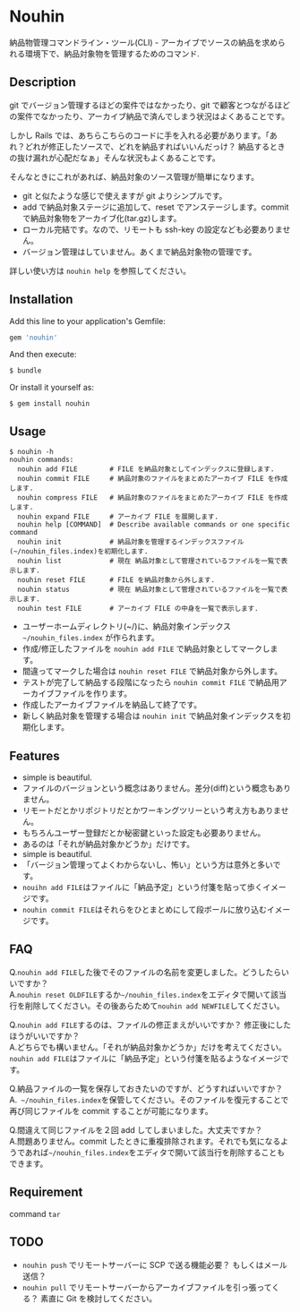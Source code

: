 # Nouhin

納品物管理コマンドライン・ツール(CLI) - アーカイブでソースの納品を求められる環境下で、納品対象物を管理するためのコマンド.

## Description
git でバージョン管理するほどの案件ではなかったり、git で顧客とつながるほどの案件でなかったり、アーカイブ納品で済んでしまう状況はよくあることです。

しかし Rails では、あちらこちらのコードに手を入れる必要があります。「あれ？どれが修正したソースで、どれを納品すればいいんだっけ？ 納品するときの抜け漏れが心配だなぁ」そんな状況もよくあることです。

そんなときにこれがあれば、納品対象のソース管理が簡単になります。

* git と似たような感じで使えますが git よりシンプルです。
* add で納品対象ステージに追加して、reset でアンステージします。commit で納品対象物をアーカイブ化(tar.gz)します。
* ローカル完結です。なので、リモートも ssh-key の設定なども必要ありません。
* バージョン管理はしていません。あくまで納品対象物の管理です。


詳しい使い方は `nouhin help` を参照してください。

## Installation

Add this line to your application's Gemfile:

```ruby
gem 'nouhin'
```

And then execute:

    $ bundle

Or install it yourself as:

    $ gem install nouhin

## Usage
    $ nouhin -h
    nouhin commands:
      nouhin add FILE        # FILE を納品対象としてインデックスに登録します.
      nouhin commit FILE     # 納品対象のファイルをまとめたアーカイブ FILE を作成します.
      nouhin compress FILE   # 納品対象のファイルをまとめたアーカイブ FILE を作成します.
      nouhin expand FILE     # アーカイブ FILE を展開します.
      nouhin help [COMMAND]  # Describe available commands or one specific command
      nouhin init            # 納品対象を管理するインデックスファイル(~/nouhin_files.index)を初期化します.
      nouhin list            # 現在 納品対象として管理されているファイルを一覧で表示します.
      nouhin reset FILE      # FILE を納品対象から外します.
      nouhin status          # 現在 納品対象として管理されているファイルを一覧で表示します.
      nouhin test FILE       # アーカイブ FILE の中身を一覧で表示します.

* ユーザーホームディレクトリ(~/)に、納品対象インデックス ` ~/nouhin_files.index` が作られます。
* 作成/修正したファイルを `nouhin add FILE` で納品対象としてマークします。
* 間違ってマークした場合は `nouhin reset FILE` で納品対象から外します。
* テストが完了して納品する段階になったら `nouhin commit FILE` で納品用アーカイブファイルを作ります。
* 作成したアーカイブファイルを納品して終了です。
* 新しく納品対象を管理する場合は `nouhin init` で納品対象インデックスを初期化します。

## Features
* simple is beautiful.
* ファイルのバージョンという概念はありません。差分(diff)という概念もありません。
* リモートだとかリポジトリだとかワーキングツリーという考え方もありません。
* もちろんユーザー登録だとか秘密鍵といった設定も必要ありません。
* あるのは「それが納品対象かどうか」だけです。
* simple is beautiful.
* 「バージョン管理ってよくわからないし、怖い」という方は意外と多いです。
* `nouihn add FILE`はファイルに「納品予定」という付箋を貼って歩くイメージです。
* `nouhin commit FILE`はそれらをひとまとめにして段ボールに放り込むイメージです。

## FAQ
Q.`nouhin add FILE`した後でそのファイルの名前を変更しました。どうしたらいいですか？  
A.`nouhin reset OLDFILE`するか`~/nouhin_files.index`をエディタで開いて該当行を削除してください。その後あらためて`nouhin add NEWFILE`してください。


Q.`nouhin add FILE`するのは、ファイルの修正まえがいいですか？ 修正後にしたほうがいいですか？  
A.どちらでも構いません。「それが納品対象かどうか」だけを考えてください。`nouhin add FILE`はファイルに「納品予定」という付箋を貼るようなイメージです。


Q.納品ファイルの一覧を保存しておきたいのですが、どうすればいいですか？  
A.` ~/nouhin_files.index`を保管してください。そのファイルを復元することで再び同じファイルを commit することが可能になります。

Q.間違えて同じファイルを２回 add してしまいました。大丈夫ですか？  
A.問題ありません。commit したときに重複排除されます。それでも気になるようであれば`~/nouhin_files.index`をエディタで開いて該当行を削除することもできます。


## Requirement
command `tar`

## TODO
* `nouhin push` でリモートサーバーに SCP で送る機能必要？ もしくはメール送信？
* `nouhin pull` でリモートサーバーからアーカイブファイルを引っ張ってくる？ 素直に Git を検討してください。

